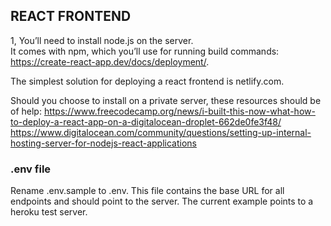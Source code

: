 ## REACT FRONTEND

1, You’ll need to install node.js on the server.  
It comes with npm, which you’ll use for running build commands:
https://create-react-app.dev/docs/deployment/.

The simplest solution for deploying a react frontend is netlify.com.

Should you choose to install on a private server, these resources should be of help:
https://www.freecodecamp.org/news/i-built-this-now-what-how-to-deploy-a-react-app-on-a-digitalocean-droplet-662de0fe3f48/
https://www.digitalocean.com/community/questions/setting-up-internal-hosting-server-for-nodejs-react-applications

### .env file

Rename .env.sample to .env. This file contains the base URL for all endpoints and should point to the server. The current example points to a heroku test server.
